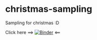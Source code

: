 # christmas-sampling
Sampling for christmas :D

Click here ==>       [![Binder](https://mybinder.org/badge_logo.svg)](https://mybinder.org/v2/gh/ltetrel/christmas-sampling/master)         <==
